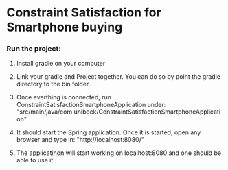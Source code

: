 # Constraint Satisfaction for Smartphone buying

### Run the project:
1. Install gradle on your computer

2. Link your gradle and Project together. You can do so by point the gradle directory to the bin folder. 

3. Once everthing is connected, run ConstraintSatisfactionSmartphoneApplication under: "src/main/java/com.unibeck/ConstraintSatisfactionSmartphoneApplication"

4. It should start the Spring application. Once it is started, open any browser and type in: "http://localhost:8080/"

5. The applicatinon will start working on localhost:8080 and one should be able to use it. 

